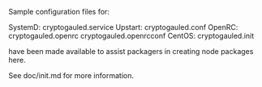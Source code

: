 Sample configuration files for:

SystemD: cryptogauled.service
Upstart: cryptogauled.conf
OpenRC:  cryptogauled.openrc
         cryptogauled.openrcconf
CentOS:  cryptogauled.init

have been made available to assist packagers in creating node packages here.

See doc/init.md for more information.
